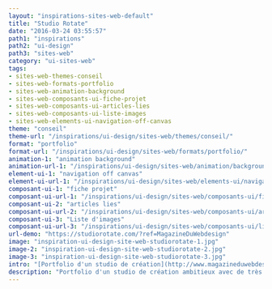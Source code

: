 ```yaml
---
layout: "inspirations-sites-web-default"
title: "Studio Rotate"
date: "2016-03-24 03:55:57"
path1: "inspirations"
path2: "ui-design"
path3: "sites-web"
category: "ui-sites-web"
tags:
- sites-web-themes-conseil
- sites-web-formats-portfolio
- sites-web-animation-background
- sites-web-composants-ui-fiche-projet
- sites-web-composants-ui-articles-lies
- sites-web-composants-ui-liste-images
- sites-web-elements-ui-navigation-off-canvas
theme: "conseil"
theme-url: "/inspirations/ui-design/sites-web/themes/conseil/"
format: "portfolio"
format-url: "/inspirations/ui-design/sites-web/formats/portfolio/"
animation-1: "animation background"
animation-url-1: "/inspirations/ui-design/sites-web/animation/background/"
element-ui-1: "navigation off canvas"
element-ui-url-1: "/inspirations/ui-design/sites-web/elements-ui/navigation-off-canvas/"
composant-ui-1: "fiche projet"
composant-ui-url-1: "/inspirations/ui-design/sites-web/composants-ui/fiche-projet/"
composant-ui-2: "articles lies"
composant-ui-url-2: "/inspirations/ui-design/sites-web/composants-ui/articles-lies/"
composant-ui-3: "Liste d'images"
composant-ui-url-3: "/inspirations/ui-design/sites-web/composants-ui/liste-images/"
url-demo: "https://studiorotate.com/?ref=MagazineDuWebdesign"
image: "inspiration-ui-design-site-web-studiorotate-1.jpg"
image-2: "inspiration-ui-design-site-web-studiorotate-2.jpg"
image-3: "inspiration-ui-design-site-web-studiorotate-3.jpg"
intro: "[Portfolio d'un studio de création](http://www.magazineduwebdesign.com/inspirations/ui-design/sites-web/formats/portfolio/) ambitieux avec de très beaux projets. Vous apprécierez certainement les [transitions de navigation](http://www.magazineduwebdesign.com/inspirations/ui-design/sites-web/animation/transition-navigation/) entre les pages et les subtiles animations des éléments de design."
description: "Portfolio d'un studio de création ambitieux avec de très beaux projets. Vous apprécierez certainement les transitions de navigation entre les pages et les subtiles animations des éléments de design."
---
```

